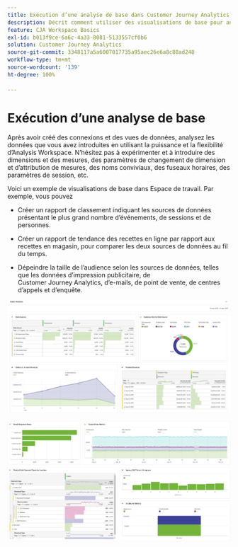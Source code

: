 ```yaml
---
title: Exécution d’une analyse de base dans Customer Journey Analytics
description: Décrit comment utiliser des visualisations de base pour analyser les données dans Customer Journey Analytics.
feature: CJA Workspace Basics
exl-id: b013f9ce-6a6c-4a33-8081-5133557cf0b6
solution: Customer Journey Analytics
source-git-commit: 3348117a5a6007017735a95aec26e6a8c88ad248
workflow-type: tm+mt
source-wordcount: '139'
ht-degree: 100%

---
```


# Exécution d’une analyse de base

Après avoir créé des connexions et des vues de données, analysez les données que vous avez introduites en utilisant la puissance et la flexibilité d’Analysis Workspace. N’hésitez pas à expérimenter et à introduire des dimensions et des mesures, des paramètres de changement de dimension et d’attribution de mesures, des noms conviviaux, des fuseaux horaires, des paramètres de session, etc.

Voici un exemple de visualisations de base dans Espace de travail. Par exemple, vous pouvez

* Créer un rapport de classement indiquant les sources de données présentant le plus grand nombre d’événements, de sessions et de personnes.

* Créer un rapport de tendance des recettes en ligne par rapport aux recettes en magasin, pour comparer les deux sources de données au fil du temps.

* Dépeindre la taille de l’audience selon les sources de données, telles que les données d’impression publicitaire, de Customer Journey Analytics, d’e-mails, de point de vente, de centres d’appels et d’enquête.

![](assets/cja-basic-analysis.png)

![](assets/cja-basic-analysis2.png)
